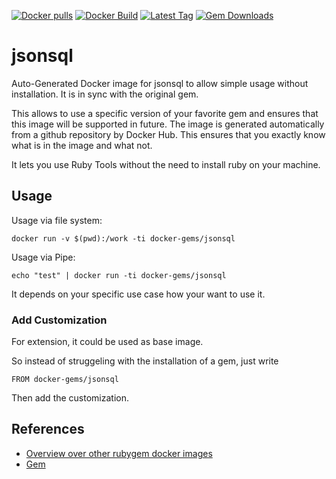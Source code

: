 [![Docker pulls](https://img.shields.io/docker/pulls/rubygem/jsonsql.svg)](https://hub.docker.com/r/rubygem/jsonsql/)
[![Docker Build](https://img.shields.io/docker/automated/rubygem/jsonsql.svg)](https://hub.docker.com/r/rubygem/jsonsql/)
[![Latest Tag](https://img.shields.io/github/tag/docker-rubygem/jsonsql.svg)](https://hub.docker.com/r/rubygem/jsonsql/)
[![Gem Downloads](https://img.shields.io/gem/dt/jsonsql.svg)](https://rubygems.org/gems/jsonsql/)
# jsonsql

Auto-Generated Docker image for jsonsql to allow simple usage without installation.
It is in sync with the original gem.

This allows to use a specific version of your favorite gem and ensures that this image will be supported in future.
The image is generated automatically from a github repository by Docker Hub.
This ensures that you exactly know what is in the image and what not.

It lets you use Ruby Tools without the need to install ruby on your machine.

## Usage

Usage via file system:

`docker run -v $(pwd):/work -ti docker-gems/jsonsql`

Usage via Pipe:

`echo "test" | docker run -ti docker-gems/jsonsql`

It depends on your specific use case how your want to use it.

### Add Customization

For extension, it could be used as base image.

So instead of struggeling with the installation of a gem, just write

`FROM docker-gems/jsonsql`

Then add the customization.

## References

 - [Overview over other rubygem docker images](https://github.com/thinkbot/docker-rubygem)
 - [Gem](https://rubygems.org/gems/jsonsql/)
